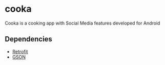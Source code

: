# cooka
Cooka is a cooking app with Social Media features developed for Android

## Dependencies

* [Retrofit](https://square.github.io/retrofit/)
* [GSON](https://github.com/google/gson)

